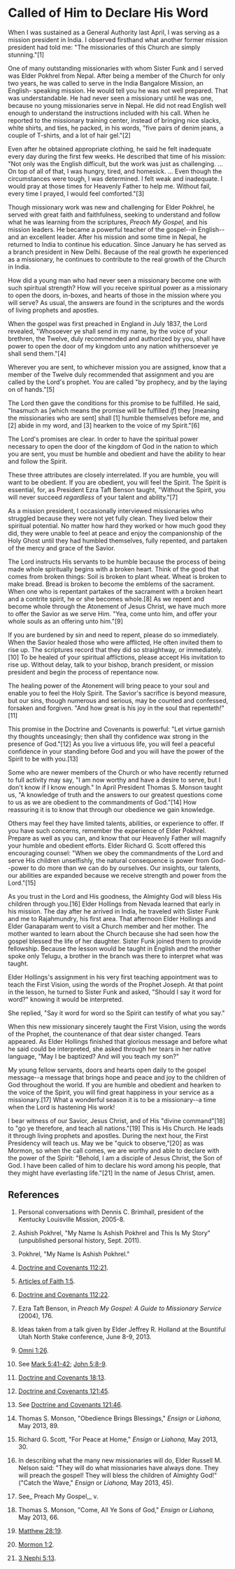 # Called of Him to Declare His Word

When I was sustained as a General Authority last April, I was serving as a
mission president in India. I observed firsthand what another former mission
president had told me: "The missionaries of this Church are simply
stunning."[1]

One of many outstanding missionaries with whom Sister Funk and I served was
Elder Pokhrel from Nepal. After being a member of the Church for only two
years, he was called to serve in the India Bangalore Mission, an English-
speaking mission. He would tell you he was not well prepared. That was
understandable. He had never seen a missionary until he was one, because no
young missionaries serve in Nepal. He did not read English well enough to
understand the instructions included with his call. When he reported to the
missionary training center, instead of bringing nice slacks, white shirts, and
ties, he packed, in his words, "five pairs of denim jeans, a couple of
T-shirts, and a lot of hair gel."[2]

Even after he obtained appropriate clothing, he said he felt inadequate every
day during the first few weeks. He described that time of his mission: "Not
only was the English difficult, but the work was just as challenging. ... On top
of all of that, I was hungry, tired, and homesick. ... Even though the
circumstances were tough, I was determined. I felt weak and inadequate. I
would pray at those times for Heavenly Father to help me. Without fail, every
time I prayed, I would feel comforted."[3]

Though missionary work was new and challenging for Elder Pokhrel, he served
with great faith and faithfulness, seeking to understand and follow what he
was learning from the scriptures, _Preach My Gospel,_ and his mission leaders.
He became a powerful teacher of the gospel--in English--and an excellent
leader. After his mission and some time in Nepal, he returned to India to
continue his education. Since January he has served as a branch president in
New Delhi. Because of the real growth he experienced as a missionary, he
continues to contribute to the real growth of the Church in India.

How did a young man who had never seen a missionary become one with such
spiritual strength? How will you receive spiritual power as a missionary to
open the doors, in-boxes, and hearts of those in the mission where you will
serve? As usual, the answers are found in the scriptures and the words of
living prophets and apostles.

When the gospel was first preached in England in July 1837, the Lord revealed,
"Whosoever ye shall send in my name, by the voice of your brethren, the
Twelve, duly recommended and authorized by you, shall have power to open the
door of my kingdom unto any nation whithersoever ye shall send them."[4]

Wherever you are sent, to whichever mission you are assigned, know that a
member of the Twelve duly recommended that assignment and you are called by
the Lord's prophet. You are called "by prophecy, and by the laying on of
hands."[5]

The Lord then gave the conditions for this promise to be fulfilled. He said,
"Inasmuch as [which means the promise will be fulfilled _if_] they [meaning
the missionaries who are sent] shall [1] humble themselves before me, and [2]
abide in my word, and [3] hearken to the voice of my Spirit."[6]

The Lord's promises are clear. In order to have the spiritual power necessary
to open the door of the kingdom of God in the nation to which you are sent,
you must be humble and obedient and have the ability to hear and follow the
Spirit.

These three attributes are closely interrelated. If you are humble, you will
want to be obedient. If you are obedient, you will feel the Spirit. The Spirit
is essential, for, as President Ezra Taft Benson taught, "Without the Spirit,
you will never succeed _regardless_ of your talent and ability."[7]

As a mission president, I occasionally interviewed missionaries who struggled
because they were not yet fully clean. They lived below their spiritual
potential. No matter how hard they worked or how much good they did, they were
unable to feel at peace and enjoy the companionship of the Holy Ghost until
they had humbled themselves, fully repented, and partaken of the mercy and
grace of the Savior.

The Lord instructs His servants to be humble because the process of being made
whole spiritually begins with a broken heart. Think of the good that comes
from broken things: Soil is broken to plant wheat. Wheat is broken to make
bread. Bread is broken to become the emblems of the sacrament. When one who is
repentant partakes of the sacrament with a broken heart and a contrite spirit,
he or she becomes whole.[8] As we repent and become whole through the
Atonement of Jesus Christ, we have much more to offer the Savior as we serve
Him. "Yea, come unto him, and offer your whole souls as an offering unto
him."[9]

If you are burdened by sin and need to repent, please do so immediately. When
the Savior healed those who were afflicted, He often invited them to rise up.
The scriptures record that they did so straightway, or immediately.[10] To be
healed of your spiritual afflictions, please accept His invitation to rise up.
Without delay, talk to your bishop, branch president, or mission president and
begin the process of repentance now.

The healing power of the Atonement will bring peace to your soul and enable
you to feel the Holy Spirit. The Savior's sacrifice is beyond measure, but our
sins, though numerous and serious, may be counted and confessed, forsaken and
forgiven. "And how great is his joy in the soul that repenteth!"[11]

This promise in the Doctrine and Covenants is powerful: "Let virtue garnish
thy thoughts unceasingly; then shall thy confidence wax strong in the presence
of God."[12] As you live a virtuous life, you will feel a peaceful confidence
in your standing before God and you will have the power of the Spirit to be
with you.[13]

Some who are newer members of the Church or who have recently returned to full
activity may say, "I am now worthy and have a desire to serve, but I don't
know if I know enough." In April President Thomas S. Monson taught us, "A
knowledge of truth and the answers to our greatest questions come to us as we
are obedient to the commandments of God."[14] How reassuring it is to know
that through our obedience we gain knowledge.

Others may feel they have limited talents, abilities, or experience to offer.
If you have such concerns, remember the experience of Elder Pokhrel. Prepare
as well as you can, and know that our Heavenly Father will magnify your humble
and obedient efforts. Elder Richard G. Scott offered this encouraging counsel:
"When we obey the commandments of the Lord and serve His children unselfishly,
the natural consequence is power from God--power to do more than we can do by
ourselves. Our insights, our talents, our abilities are expanded because we
receive strength and power from the Lord."[15]

As you trust in the Lord and His goodness, the Almighty God will bless His
children through you.[16] Elder Hollings from Nevada learned that early in his
mission. The day after he arrived in India, he traveled with Sister Funk and
me to Rajahmundry, his first area. That afternoon Elder Hollings and Elder
Ganaparam went to visit a Church member and her mother. The mother wanted to
learn about the Church because she had seen how the gospel blessed the life of
her daughter. Sister Funk joined them to provide fellowship. Because the
lesson would be taught in English and the mother spoke only Telugu, a brother
in the branch was there to interpret what was taught.

Elder Hollings's assignment in his very first teaching appointment was to
teach the First Vision, using the words of the Prophet Joseph. At that point
in the lesson, he turned to Sister Funk and asked, "Should I say it word for
word?" knowing it would be interpreted.

She replied, "Say it word for word so the Spirit can testify of what you say."

When this new missionary sincerely taught the First Vision, using the words of
the Prophet, the countenance of that dear sister changed. Tears appeared. As
Elder Hollings finished that glorious message and before what he said could be
interpreted, she asked through her tears in her native language, "May I be
baptized? And will you teach my son?"

My young fellow servants, doors and hearts open daily to the gospel message--a
message that brings hope and peace and joy to the children of God throughout
the world. If you are humble and obedient and hearken to the voice of the
Spirit, you will find great happiness in your service as a missionary.[17]
What a wonderful season it is to be a missionary--a time when the Lord is
hastening His work!

I bear witness of our Savior, Jesus Christ, and of His "divine command"[18] to
"go ye therefore, and teach all nations."[19] This is His Church. He leads it
through living prophets and apostles. During the next hour, the First
Presidency will teach us. May we be "quick to observe,"[20] as was Mormon, so
when the call comes, we are worthy and able to declare with the power of the
Spirit: "Behold, I am a disciple of Jesus Christ, the Son of God. I have been
called of him to declare his word among his people, that they might have
everlasting life."[21] In the name of Jesus Christ, amen.

## References

  1. Personal conversations with Dennis C. Brimhall, president of the Kentucky Louisville Mission, 2005-8.

  2. Ashish Pokhrel, "My Name Is Ashish Pokhrel and This Is My Story" (unpublished personal history, Sept. 2011).

  3. Pokhrel, "My Name Is Ashish Pokhrel."

  4. [Doctrine and Covenants 112:21](https://www.lds.org/scriptures/dc-testament/dc/112.21?lang=eng#20).

  5. [Articles of Faith 1:5](https://www.lds.org/scriptures/pgp/a-of-f/1.5?lang=eng#4).

  6. [Doctrine and Covenants 112:22](https://www.lds.org/scriptures/dc-testament/dc/112.22?lang=eng#21).

  7. Ezra Taft Benson, in _Preach My Gospel: A Guide to Missionary Service_ (2004), 176.

  8. Ideas taken from a talk given by Elder Jeffrey R. Holland at the Bountiful Utah North Stake conference, June 8-9, 2013.

  9. [Omni 1:26](https://www.lds.org/scriptures/bofm/omni/1.26?lang=eng#25).

  10. See [Mark 5:41-42](https://www.lds.org/scriptures/nt/mark/5.41-42?lang=eng#40); [John 5:8-9](https://www.lds.org/scriptures/nt/john/5.8-9?lang=eng#7).

  11. [Doctrine and Covenants 18:13](https://www.lds.org/scriptures/dc-testament/dc/18.13?lang=eng#12).

  12. [Doctrine and Covenants 121:45](https://www.lds.org/scriptures/dc-testament/dc/121.45?lang=eng#44).

  13. See [Doctrine and Covenants 121:46](https://www.lds.org/scriptures/dc-testament/dc/121.46?lang=eng#45).

  14. Thomas S. Monson, "Obedience Brings Blessings," _Ensign_ or _Liahona,_ May 2013, 89.

  15. Richard G. Scott, "For Peace at Home," _Ensign_ or _Liahona,_ May 2013, 30.

  16. In describing what the many new missionaries will do, Elder Russell M. Nelson said: "They will do what missionaries have always done. They will preach the gospel! They will bless the children of Almighty God!" ("Catch the Wave," _Ensign_ or _Liahona,_ May 2013, 45).

  17. See_ Preach My Gospel,_ v.

  18. Thomas S. Monson, "Come, All Ye Sons of God," _Ensign_ or _Liahona,_ May 2013, 66.

  19. [Matthew 28:19](https://www.lds.org/scriptures/nt/matt/28.19?lang=eng#18).

  20. [Mormon 1:2](https://www.lds.org/scriptures/bofm/morm/1.2?lang=eng#1).

  21. [3 Nephi 5:13](https://www.lds.org/scriptures/bofm/3-ne/5.13?lang=eng#12).

